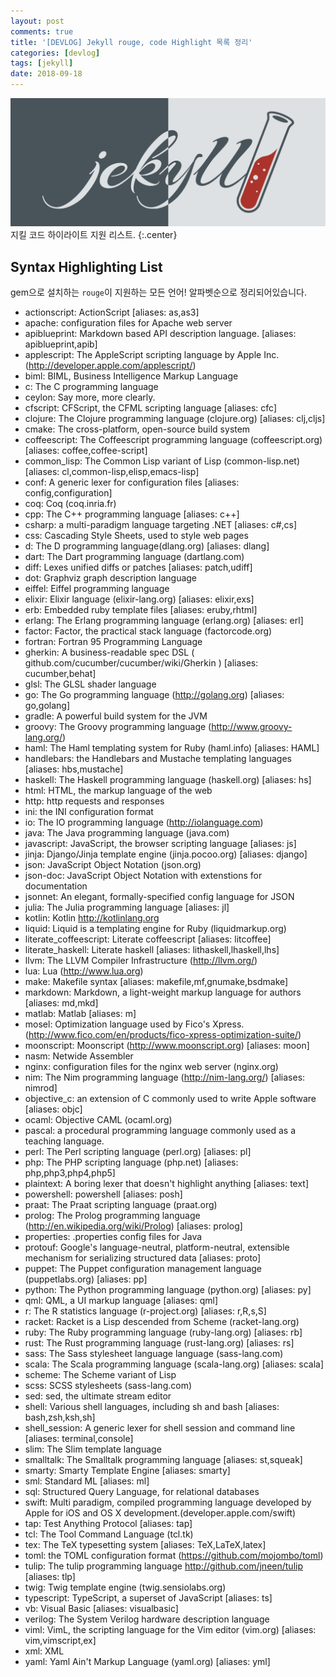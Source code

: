 ```yaml
---
layout: post
comments: true
title: '[DEVLOG] Jekyll rouge, code Highlight 목록 정리'
categories: [devlog]
tags: [jekyll]
date: 2018-09-18
---
```

![headerimg](/assets/img/subcate/jekyll-head.png)
지킬 코드 하이라이트 지원 리스트.
{:.center}

## Syntax Highlighting List

gem으로 설치하는 `rouge`이 지원하는 모든 언어!
알파벳순으로 정리되어있습니다.

- actionscript: ActionScript [aliases: as,as3]
- apache: configuration files for Apache web server
- apiblueprint: Markdown based API description language. [aliases: apiblueprint,apib]
- applescript: The AppleScript scripting language by Apple Inc. (http://developer.apple.com/applescript/)
- biml: BIML, Business Intelligence Markup Language
- c: The C programming language
- ceylon: Say more, more clearly.
- cfscript: CFScript, the CFML scripting language [aliases: cfc]
- clojure: The Clojure programming language (clojure.org) [aliases: clj,cljs]
- cmake: The cross-platform, open-source build system
- coffeescript: The Coffeescript programming language (coffeescript.org) [aliases: coffee,coffee-script]
- common_lisp: The Common Lisp variant of Lisp (common-lisp.net) [aliases: cl,common-lisp,elisp,emacs-lisp]
- conf: A generic lexer for configuration files [aliases: config,configuration]
- coq: Coq (coq.inria.fr)
- cpp: The C++ programming language [aliases: c++]
- csharp: a multi-paradigm language targeting .NET [aliases: c#,cs]
- css: Cascading Style Sheets, used to style web pages
- d: The D programming language(dlang.org) [aliases: dlang]
- dart: The Dart programming language (dartlang.com)
- diff: Lexes unified diffs or patches [aliases: patch,udiff]
- dot: Graphviz graph description language
- eiffel: Eiffel programming language
- elixir: Elixir language (elixir-lang.org) [aliases: elixir,exs]
- erb: Embedded ruby template files [aliases: eruby,rhtml]
- erlang: The Erlang programming language (erlang.org) [aliases: erl]
- factor: Factor, the practical stack language (factorcode.org)
- fortran: Fortran 95 Programming Language
- gherkin: A business-readable spec DSL ( github.com/cucumber/cucumber/wiki/Gherkin ) [aliases: cucumber,behat]
- glsl: The GLSL shader language
- go: The Go programming language (http://golang.org) [aliases: go,golang]
- gradle: A powerful build system for the JVM
- groovy: The Groovy programming language (http://www.groovy-lang.org/)
- haml: The Haml templating system for Ruby (haml.info) [aliases: HAML]
- handlebars: the Handlebars and Mustache templating languages [aliases: hbs,mustache]
- haskell: The Haskell programming language (haskell.org) [aliases: hs]
- html: HTML, the markup language of the web
- http: http requests and responses
- ini: the INI configuration format
- io: The IO programming language (http://iolanguage.com)
- java: The Java programming language (java.com)
- javascript: JavaScript, the browser scripting language [aliases: js]
- jinja: Django/Jinja template engine (jinja.pocoo.org) [aliases: django]
- json: JavaScript Object Notation (json.org)
- json-doc: JavaScript Object Notation with extenstions for documentation
- jsonnet: An elegant, formally-specified config language for JSON
- julia: The Julia programming language [aliases: jl]
- kotlin: Kotlin http://kotlinlang.org
- liquid: Liquid is a templating engine for Ruby (liquidmarkup.org)
- literate_coffeescript: Literate coffeescript [aliases: litcoffee]
- literate_haskell: Literate haskell [aliases: lithaskell,lhaskell,lhs]
- llvm: The LLVM Compiler Infrastructure (http://llvm.org/)
- lua: Lua (http://www.lua.org)
- make: Makefile syntax [aliases: makefile,mf,gnumake,bsdmake]
- markdown: Markdown, a light-weight markup language for authors [aliases: md,mkd]
- matlab: Matlab [aliases: m]
- mosel: Optimization language used by Fico's Xpress. (http://www.fico.com/en/products/fico-xpress-optimization-suite/)
- moonscript: Moonscript (http://www.moonscript.org) [aliases: moon]
- nasm: Netwide Assembler
- nginx: configuration files for the nginx web server (nginx.org)
- nim: The Nim programming language (http://nim-lang.org/) [aliases: nimrod]
- objective_c: an extension of C commonly used to write Apple software [aliases: objc]
- ocaml: Objective CAML (ocaml.org)
- pascal: a procedural programming language commonly used as a teaching language.
- perl: The Perl scripting language (perl.org) [aliases: pl]
- php: The PHP scripting language (php.net) [aliases: php,php3,php4,php5]
- plaintext: A boring lexer that doesn't highlight anything [aliases: text]
- powershell: powershell [aliases: posh]
- praat: The Praat scripting language (praat.org)
- prolog: The Prolog programming language (http://en.wikipedia.org/wiki/Prolog) [aliases: prolog]
- properties: .properties config files for Java
- protouf: Google's language-neutral, platform-neutral, extensible mechanism for serializing structured data [aliases: proto]
- puppet: The Puppet configuration management language (puppetlabs.org) [aliases: pp]
- python: The Python programming language (python.org) [aliases: py]
- qml: QML, a UI markup language [aliases: qml]
- r: The R statistics language (r-project.org) [aliases: r,R,s,S]
- racket: Racket is a Lisp descended from Scheme (racket-lang.org)
- ruby: The Ruby programming language (ruby-lang.org) [aliases: rb]
- rust: The Rust programming language (rust-lang.org) [aliases: rs]
- sass: The Sass stylesheet language language (sass-lang.com)
- scala: The Scala programming language (scala-lang.org) [aliases: scala]
- scheme: The Scheme variant of Lisp
- scss: SCSS stylesheets (sass-lang.com)
- sed: sed, the ultimate stream editor
- shell: Various shell languages, including sh and bash [aliases: bash,zsh,ksh,sh]
- shell_session: A generic lexer for shell session and command line [aliases: terminal,console]
- slim: The Slim template language
- smalltalk: The Smalltalk programming language [aliases: st,squeak]
- smarty: Smarty Template Engine [aliases: smarty]
- sml: Standard ML [aliases: ml]
- sql: Structured Query Language, for relational databases
- swift: Multi paradigm, compiled programming language developed by Apple for iOS and OS X development.(developer.apple.com/swift)
- tap: Test Anything Protocol [aliases: tap]
- tcl: The Tool Command Language (tcl.tk)
- tex: The TeX typesetting system [aliases: TeX,LaTeX,latex]
- toml: the TOML configuration format (https://github.com/mojombo/toml)
- tulip: The tulip programming language http://github.com/jneen/tulip [aliases: tlp]
- twig: Twig template engine (twig.sensiolabs.org)
- typescript: TypeScript, a superset of JavaScript [aliases: ts]
- vb: Visual Basic [aliases: visualbasic]
- verilog: The System Verilog hardware description language
- viml: VimL, the scripting language for the Vim editor (vim.org) [aliases: vim,vimscript,ex]
- xml: XML
- yaml: Yaml Ain't Markup Language (yaml.org) [aliases: yml]